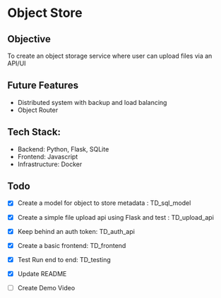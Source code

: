 # Object Store  

## Objective  
To create an object storage service where user can upload files via an API/UI  

## Future Features  
- Distributed system with backup and load balancing
- Object Router

## Tech Stack:  
- Backend: Python, Flask, SQLite  
- Frontend: Javascript  
- Infrastructure: Docker  

## Todo
- [x] Create a model for object to store metadata : TD_sql_model   
- [x] Create a simple file upload api using Flask and test : TD_upload_api  
- [x] Keep behind an auth token: TD_auth_api  
- [x] Create a basic frontend: TD_frontend 
- [x] Test Run end to end: TD_testing  
- [x] Update README   
- [ ] Create Demo Video  


